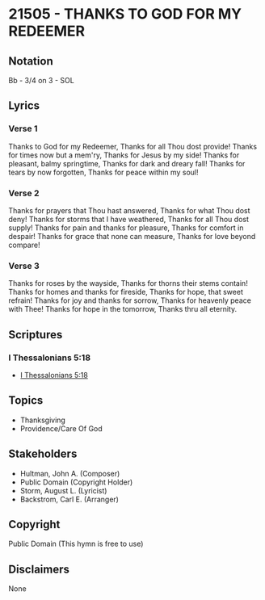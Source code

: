 # 21505 - THANKS TO GOD FOR MY REDEEMER

## Notation

Bb - 3/4 on 3 - SOL

## Lyrics

### Verse 1

Thanks to God for my Redeemer, Thanks for all Thou dost provide! Thanks for times now but a mem'ry, Thanks for Jesus by my side! Thanks for pleasant, balmy springtime, Thanks for dark and dreary fall! Thanks for tears by now forgotten, Thanks for peace within my soul!



### Verse 2

Thanks for prayers that Thou hast answered, Thanks for what Thou dost deny! Thanks for storms that I have weathered, Thanks for all Thou dost supply! Thanks for pain and thanks for pleasure, Thanks for comfort in despair! Thanks for grace that none can measure, Thanks for love beyond compare!



### Verse 3

Thanks for roses by the wayside, Thanks for thorns their stems contain! Thanks for homes and thanks for fireside, Thanks for hope, that sweet refrain! Thanks for joy and thanks for sorrow, Thanks for heavenly peace with Thee! Thanks for hope in the tomorrow, Thanks thru all eternity.


## Scriptures

### I Thessalonians 5:18

- [I Thessalonians 5:18](https://www.biblegateway.com/passage/?search=I%20Thessalonians%205%3A18)


## Topics

- Thanksgiving
- Providence/Care Of God

## Stakeholders

- Hultman, John A.  (Composer)
- Public Domain (Copyright Holder)
- Storm, August L.  (Lyricist)
- Backstrom, Carl E.  (Arranger)

## Copyright

Public Domain
(This hymn is free to use)

## Disclaimers

None


